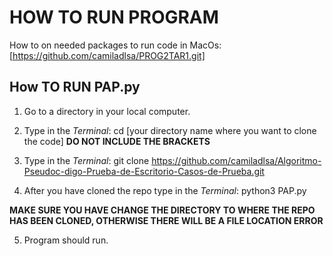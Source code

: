 # HOW TO RUN PROGRAM

How to on needed packages to run code in MacOs: [https://github.com/camiladlsa/PROG2TAR1.git]

## How TO RUN PAP.py 

1. Go to a directory in your local computer. 

2. Type in the _Terminal_: cd [your directory name where you want to clone the code] **DO NOT INCLUDE THE BRACKETS**

3. Type in the _Terminal_: git clone https://github.com/camiladlsa/Algoritmo-Pseudoc-digo-Prueba-de-Escritorio-Casos-de-Prueba.git

4. After you have cloned the repo type in the _Terminal_: python3 PAP.py 

**MAKE SURE YOU HAVE CHANGE THE DIRECTORY TO WHERE THE REPO HAS BEEN CLONED, OTHERWISE THERE WILL BE A FILE LOCATION ERROR**

5. Program should run. 